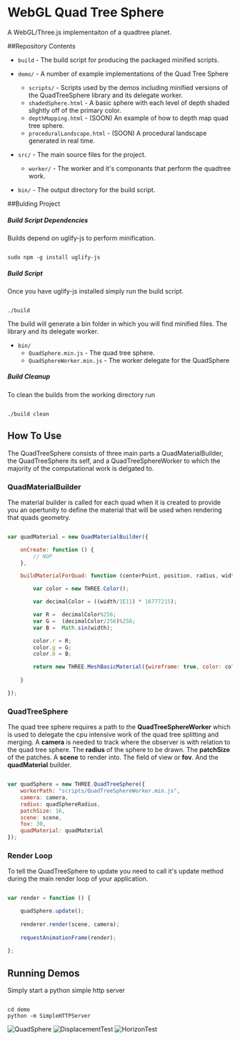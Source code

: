 # WebGL Quad Tree Sphere

A WebGL/Three.js implementaiton of a quadtree planet.

##Repository Contents

* `build`			              - The build script for producing the packaged minified scripts.

* `demo/`			              - A number of example implementations of the Quad Tree Sphere
  * `scripts/`			          - Scripts used by the demos including minified versions of the QuadTreeSphere library and its delegate worker.
  * `shadedSphere.html`           - A basic sphere with each level of depth shaded slightly off of the primary color.
  * `depthMapping.html`           - (SOON) An example of how to depth map quad tree sphere.
  * `proceduralLandscape.html`    - (SOON) A procedural landscape generated in real time.
	
* `src/`                          - The main source files for the project.
  * `worker/`                     - The worker and it's componants that perform the quadtree work.

* `bin/`                          - The output directory for the build script.


##Bulding Project


##### Build Script Dependencies

Builds depend on uglify-js to perform minification.

```

sudo npm -g install uglify-js

```

##### Build Script

Once you have uglify-js installed simply run the build script.

```

./build

```

The build will generate a bin folder in which you will find minified files. The library and its delegate worker.

* `bin/`
	* `QuadSphere.min.js`          - The quad tree sphere.
	* `QuadSphereWorker.min.js`    - The worker delegate for the QuadSphere


##### Build Cleanup

To clean the builds from the working directory run

```

./build clean

```

## How To Use

The QuadTreeSphere consists of three main parts a QuadMaterialBuilder, the QuadTreeSphere its self, and a QuadTreeSphereWorker to which the majority of the computational work is delgated to.


### QuadMaterialBuilder
The material builder is called for each quad when it is created to provide you an opertunity to define the material that will be used when rendering that quads geometry.

```javascript

var quadMaterial = new QuadMaterialBuilder({

	onCreate: function () {
		// NOP
	},

	buildMaterialForQuad: function (centerPoint, position, radius, width) {

	    var color = new THREE.Color();

		var decimalColor = ((width/1E11) * 16777215);

	    var R =	 decimalColor%256;
	    var G =	 (decimalColor/256)%256;
	    var B =	 Math.sin(width);

	    color.r = R;
	    color.g = G;
	    color.b = B;

		return new THREE.MeshBasicMaterial({wireframe: true, color: color});
	
	}

});

```

### QuadTreeSphere

The quad tree sphere requires a path to the **QuadTreeSphereWorker** which is used to delegate the cpu intensive work of the quad tree splitting and merging. A **camera** is needed to track where the observer is with relation to the quad tree sphere. The **radius** of the sphere to be drawn. The **patchSize** of the patches. A **scene** to render into. The field of view or **fov**. And the **quadMaterial** builder.

```javascript

var quadSphere = new THREE.QuadTreeSphere({
	workerPath: "scripts/QuadTreeSphereWorker.min.js",
	camera: camera,
	radius: quadSphereRadius,
	patchSize: 16,
	scene: scene,
	fov: 30,
	quadMaterial: quadMaterial
});

```

### Render Loop

To tell the QuadTreeSphere to update you need to call it's update method during the main render loop of your application.

```javascript

var render = function () {

    quadSphere.update();
	
    renderer.render(scene, camera);
	
    requestAnimationFrame(render);
	
};

```



## Running Demos

Simply start a python simple http server

```

cd demo
python -m SimpleHTTPServer

```

![QuadSphere](https://raw.github.com/merpnderp/webglquadtreeplanet/master/documentation/quad-sphere.png)
![DisplacementTest](https://raw.github.com/merpnderp/webglquadtreeplanet/master/documentation/displacement-test.png)
![HorizonTest](https://raw.github.com/merpnderp/webglquadtreeplanet/master/documentation/horizon-test.png)
